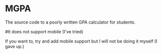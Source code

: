 # MGPA
The source code to a poorly written GPA calculator for students.






#It does not support mobile (I've tried)

If you want to, try and add mobile support but I will not be doing it myself (I gave up.)
